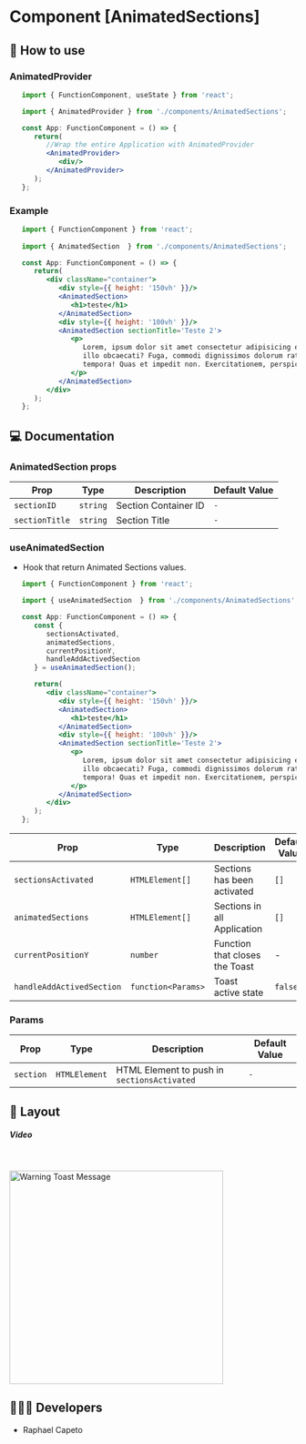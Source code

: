 # Component [AnimatedSections]


## 🚀 How to use

### AnimatedProvider
```jsx
   import { FunctionComponent, useState } from 'react';

   import { AnimatedProvider } from './components/AnimatedSections';

   const App: FunctionComponent = () => {
      return(
         //Wrap the entire Application with AnimatedProvider
         <AnimatedProvider>
            <div/>
         </AnimatedProvider>
      );
   };
```

### Example 
```jsx
   import { FunctionComponent } from 'react';
   
   import { AnimatedSection  } from './components/AnimatedSections';

   const App: FunctionComponent = () => {
      return(
         <div className="container">
            <div style={{ height: '150vh' }}/>
            <AnimatedSection>
               <h1>teste</h1>
            </AnimatedSection>
            <div style={{ height: '100vh' }}/>
            <AnimatedSection sectionTitle='Teste 2'>
               <p>
                  Lorem, ipsum dolor sit amet consectetur adipisicing elit. Quisquam deserunt veniam 
                  illo obcaecati? Fuga, commodi dignissimos dolorum ratione dolor quae animi eum 
                  tempora! Quas et impedit non. Exercitationem, perspiciatis architecto.
               </p>
            </AnimatedSection>
         </div>
      );
   };
```


## 💻 Documentation

### AnimatedSection props

| Prop | Type | Description                                                                                                                                         | Default Value |
| --------- | -------- | ------------------------------------------------------------------------------------------------------------------------------------------------------- | ----------------- |
| `sectionID`  | `string` | Section Container ID |`-` |
| `sectionTitle`  | `string` | Section Title | `-`|


### useAnimatedSection 
- Hook that return Animated Sections values. 

```jsx
   import { FunctionComponent } from 'react';

   import { useAnimatedSection  } from './components/AnimatedSections';

   const App: FunctionComponent = () => {
      const { 
         sectionsActivated, 
         animatedSections, 
         currentPositionY, 
         handleAddActivedSection 
      } = useAnimatedSection();

      return(
         <div className="container">
            <div style={{ height: '150vh' }}/>
            <AnimatedSection>
               <h1>teste</h1>
            </AnimatedSection>
            <div style={{ height: '100vh' }}/>
            <AnimatedSection sectionTitle='Teste 2'>
               <p>
                  Lorem, ipsum dolor sit amet consectetur adipisicing elit. Quisquam deserunt veniam 
                  illo obcaecati? Fuga, commodi dignissimos dolorum ratione dolor quae animi eum 
                  tempora! Quas et impedit non. Exercitationem, perspiciatis architecto.
               </p>
            </AnimatedSection>
         </div>
      );
   };

```

| Prop | Type | Description                                                                                                                                         | Default Value |
| --------- | -------- | ------------------------------------------------------------------------------------------------------------------------------------------------------- | ----------------- |
| `sectionsActivated`  | `HTMLElement[]` | Sections has been activated | `[]` |
| `animatedSections`  | `HTMLElement[]` |  Sections in all Application | `[]` | 
| `currentPositionY`  | `number` | Function that closes the Toast | - |
| `handleAddActivedSection`  | `function<Params>` | Toast active state  | `false` |

### Params

| Prop | Type | Description                                                                                                                                         | Default Value |
| --------- | -------- | ------------------------------------------------------------------------------------------------------------------------------------------------------- | ----------------- |
| `section`  | `HTMLElement` | HTML Element to push in `sectionsActivated` |`-` |


## 🔖 Layout

<h5>Video</h5>
<br/>
<p align="left">
  <img width="375" alt="Warning Toast Message" src="https://user-images.githubusercontent.com/61842405/154569913-03e8a06f-9dc2-45b4-8500-3bfb1b69285e.png">
</p>


## 👨🏻‍💻 Developers
- Raphael Capeto


